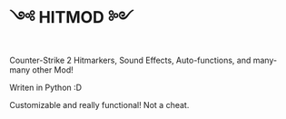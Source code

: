 # ༺ HITMOD ༻
Counter-Strike 2 Hitmarkers, Sound Effects, Auto-functions, and many-many other Mod!

Writen in Python :D

Customizable and really functional! Not a cheat.
